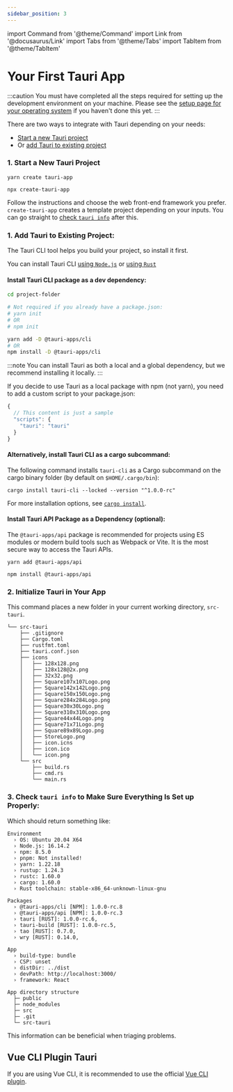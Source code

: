 ```yaml
---
sidebar_position: 3
---
```


import Command from '@theme/Command'
import Link from '@docusaurus/Link'
import Tabs from '@theme/Tabs'
import TabItem from '@theme/TabItem'

# Your First Tauri App

:::caution
You must have completed all the steps required for setting up the development environment on your machine. Please see the [setup page for your operating system][prerequisites] if you haven't done this yet.
:::

There are two ways to integrate with Tauri depending on your needs:

- [Start a new Tauri project](#1-start-a-new-tauri-project)
- Or [add Tauri to existing project](#1-add-tauri-to-existing-project)

### 1. Start a New Tauri Project

<Tabs>
<TabItem value="yarn" label="yarn" default>

```shell
yarn create tauri-app
```

</TabItem>
<TabItem value="npm" label="npx">

```shell
npx create-tauri-app
```

</TabItem>
</Tabs>

Follow the instructions and choose the web front-end framework you prefer. `create-tauri-app` creates a template project depending on your inputs. You can go straight to [check `tauri info`](#3-check-tauri-info-to-make-sure-everything-is-set-up-properly) after this.

### 1. Add Tauri to Existing Project:

The Tauri CLI tool helps you build your project, so install it first.

You can install Tauri CLI [using `Node.js`](#install-tauri-cli-package-as-a-dev-dependency) or [using `Rust`](#alternatively-install-tauri-cli-as-a-cargo-subcommand)

#### Install Tauri CLI package as a dev dependency:

```sh
cd project-folder

# Not required if you already have a package.json:
# yarn init
# OR
# npm init

yarn add -D @tauri-apps/cli
# OR
npm install -D @tauri-apps/cli
```

:::note
You can install Tauri as both a local and a global dependency, but we recommend installing it locally.
:::

If you decide to use Tauri as a local package with npm (not yarn), you need to add a custom script to your package.json:

```js title=package.json
{
  // This content is just a sample
  "scripts": {
    "tauri": "tauri"
  }
}
```

#### Alternatively, install Tauri CLI as a cargo subcommand:

The following command installs `tauri-cli` as a Cargo subcommand on the cargo binary folder (by default on `$HOME/.cargo/bin`):

```shell
cargo install tauri-cli --locked --version "^1.0.0-rc"
```

For more installation options, see [`cargo install`].

#### Install Tauri API Package as a Dependency (optional):

The `@tauri-apps/api` package is recommended for projects using ES modules or modern build tools such as Webpack or Vite. It is the most secure way to access the Tauri APIs.

<Tabs>
<TabItem value="yarn" label="yarn" default>

```shell
yarn add @tauri-apps/api
```

</TabItem>
<TabItem value="npm" label="npm">

```shell
npm install @tauri-apps/api
```

</TabItem>
</Tabs>

### 2. Initialize Tauri in Your App

<Command name="init" />

This command places a new folder in your current working directory, `src-tauri`.

```shell
└── src-tauri
    ├── .gitignore
    ├── Cargo.toml
    ├── rustfmt.toml
    ├── tauri.conf.json
    ├── icons
    │   ├── 128x128.png
    │   ├── 128x128@2x.png
    │   ├── 32x32.png
    │   ├── Square107x107Logo.png
    │   ├── Square142x142Logo.png
    │   ├── Square150x150Logo.png
    │   ├── Square284x284Logo.png
    │   ├── Square30x30Logo.png
    │   ├── Square310x310Logo.png
    │   ├── Square44x44Logo.png
    │   ├── Square71x71Logo.png
    │   ├── Square89x89Logo.png
    │   ├── StoreLogo.png
    │   ├── icon.icns
    │   ├── icon.ico
    │   └── icon.png
    └── src
        ├── build.rs
        ├── cmd.rs
        └── main.rs
```

### 3. Check `tauri info` to Make Sure Everything Is Set up Properly:

<Command name="info" />

Which should return something like:

```
Environment
  › OS: Ubuntu 20.04 X64
  › Node.js: 16.14.2
  › npm: 8.5.0
  › pnpm: Not installed!
  › yarn: 1.22.18
  › rustup: 1.24.3
  › rustc: 1.60.0
  › cargo: 1.60.0
  › Rust toolchain: stable-x86_64-unknown-linux-gnu

Packages
  › @tauri-apps/cli [NPM]: 1.0.0-rc.8
  › @tauri-apps/api [NPM]: 1.0.0-rc.3
  › tauri [RUST]: 1.0.0-rc.6,
  › tauri-build [RUST]: 1.0.0-rc.5,
  › tao [RUST]: 0.7.0,
  › wry [RUST]: 0.14.0,

App
  › build-type: bundle
  › CSP: unset
  › distDir: ../dist
  › devPath: http://localhost:3000/
  › framework: React

App directory structure
  ├─ public
  ├─ node_modules
  ├─ src
  ├─ .git
  └─ src-tauri
```

This information can be beneficial when triaging problems.

## Vue CLI Plugin Tauri

If you are using Vue CLI, it is recommended to use the official [Vue CLI plugin].

[prerequisites]: ./prerequisites.md
[`cargo install`]: https://doc.rust-lang.org/cargo/commands/cargo-install.html#description
[vue cli plugin]: https://github.com/tauri-apps/vue-cli-plugin-tauri
